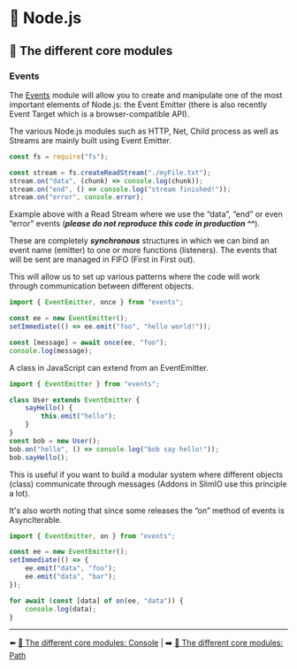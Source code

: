 # 🐢 Node.js

## 🌟 The different core modules

### Events

The [Events](https://nodejs.org/api/events.html) module will allow you to create and manipulate one of the most important elements of Node.js: the Event Emitter (there is also recently Event Target which is a browser-compatible API).

The various Node.js modules such as HTTP, Net, Child process as well as Streams are mainly built using Event Emitter.

```js
const fs = require("fs");

const stream = fs.createReadStream("./myFile.txt");
stream.on("data", (chunk) => console.log(chunk));
stream.on("end", () => console.log("stream finished!"));
stream.on("error", console.error);
```

Example above with a Read Stream where we use the “data”, “end” or even “error” events (***please do not reproduce this code in production ^^***).

These are completely ***synchronous*** structures in which we can bind an event name (emitter) to one or more functions (listeners). The events that will be sent are managed in FIFO (First in First out).

This will allow us to set up various patterns where the code will work through communication between different objects.

```js
import { EventEmitter, once } from "events";

const ee = new EventEmitter();
setImmediate(() => ee.emit("foo", "hello world!"));

const [message] = await once(ee, "foo");
console.log(message);
```

A class in JavaScript can extend from an EventEmitter.

```js
import { EventEmitter } from "events";

class User extends EventEmitter {
    sayHello() {
        this.emit("hello");
    }
}
const bob = new User();
bob.on("hello", () => console.log("bob say hello!"));
bob.sayHello();
```

This is useful if you want to build a modular system where different objects (class) communicate through messages (Addons in SlimIO use this principle a lot).

It's also worth noting that since some releases the “on” method of events is AsyncIterable.

```js
import { EventEmitter, on } from "events";

const ee = new EventEmitter();
setImmediate(() => {
    ee.emit("data", "foo");
    ee.emit("data", "bar");
});

for await (const [data] of on(ee, "data")) {
    console.log(data);
}
```

---

⬅️ [🌟 The different core modules: Console](./1_console.md) |
➡️ [🌟 The different core modules: Path](./3-path.md)